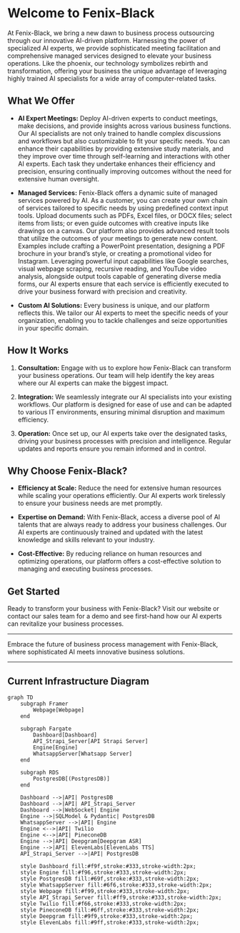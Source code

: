 # Welcome to Fenix-Black

At Fenix-Black, we bring a new dawn to business process outsourcing through our innovative AI-driven platform. Harnessing the power of specialized AI experts, we provide sophisticated meeting facilitation and comprehensive managed services designed to elevate your business operations. Like the phoenix, our technology symbolizes rebirth and transformation, offering your business the unique advantage of leveraging highly trained AI specialists for a wide array of computer-related tasks.

## What We Offer

- **AI Expert Meetings:** Deploy AI-driven experts to conduct meetings, make decisions, and provide insights across various business functions. Our AI specialists are not only trained to handle complex discussions and workflows but also customizable to fit your specific needs. You can enhance their capabilities by providing extensive study materials, and they improve over time through self-learning and interactions with other AI experts. Each task they undertake enhances their efficiency and precision, ensuring continually improving outcomes without the need for extensive human oversight.

- **Managed Services:** Fenix-Black offers a dynamic suite of managed services powered by AI. As a customer, you can create your own chain of services tailored to specific needs by using predefined context input tools. Upload documents such as PDFs, Excel files, or DOCX files; select items from lists; or even guide outcomes with creative inputs like drawings on a canvas. Our platform also provides advanced result tools that utilize the outcomes of your meetings to generate new content. Examples include crafting a PowerPoint presentation, designing a PDF brochure in your brand’s style, or creating a promotional video for Instagram. Leveraging powerful input capabilities like Google searches, visual webpage scraping, recursive reading, and YouTube video analysis, alongside output tools capable of generating diverse media forms, our AI experts ensure that each service is efficiently executed to drive your business forward with precision and creativity.

- **Custom AI Solutions:** Every business is unique, and our platform reflects this. We tailor our AI experts to meet the specific needs of your organization, enabling you to tackle challenges and seize opportunities in your specific domain.

## How It Works

1. **Consultation:** Engage with us to explore how Fenix-Black can transform your business operations. Our team will help identify the key areas where our AI experts can make the biggest impact.

2. **Integration:** We seamlessly integrate our AI specialists into your existing workflows. Our platform is designed for ease of use and can be adapted to various IT environments, ensuring minimal disruption and maximum efficiency.

3. **Operation:** Once set up, our AI experts take over the designated tasks, driving your business processes with precision and intelligence. Regular updates and reports ensure you remain informed and in control.

## Why Choose Fenix-Black?

- **Efficiency at Scale:** Reduce the need for extensive human resources while scaling your operations efficiently. Our AI experts work tirelessly to ensure your business needs are met promptly.

- **Expertise on Demand:** With Fenix-Black, access a diverse pool of AI talents that are always ready to address your business challenges. Our AI experts are continuously trained and updated with the latest knowledge and skills relevant to your industry.

- **Cost-Effective:** By reducing reliance on human resources and optimizing operations, our platform offers a cost-effective solution to managing and executing business processes.

## Get Started

Ready to transform your business with Fenix-Black? Visit our website or contact our sales team for a demo and see first-hand how our AI experts can revitalize your business processes.

---

Embrace the future of business process management with Fenix-Black, where sophisticated AI meets innovative business solutions.

---
## Current Infrastructure Diagram
```mermaid
graph TD
    subgraph Framer
        Webpage[Webpage]
    end

    subgraph Fargate
        Dashboard[Dashboard]
        API_Strapi_Server[API Strapi Server]
        Engine[Engine]
        WhatsappServer[Whatsapp Server]
    end

    subgraph RDS
        PostgresDB[(PostgresDB)]
    end

    Dashboard -->|API| PostgresDB
    Dashboard -->|API| API_Strapi_Server
    Dashboard -->|WebSocket| Engine
    Engine -->|SQLModel & Pydantic| PostgresDB
    WhatsappServer -->|API| Engine
    Engine <-->|API| Twilio
    Engine <-->|API| PineconeDB
    Engine -->|API| Deepgram[Deepgram ASR]
    Engine -->|API| ElevenLabs[ElevenLabs TTS]
    API_Strapi_Server -->|API| PostgresDB

    style Dashboard fill:#f9f,stroke:#333,stroke-width:2px;
    style Engine fill:#f96,stroke:#333,stroke-width:2px;
    style PostgresDB fill:#69f,stroke:#333,stroke-width:2px;
    style WhatsappServer fill:#6f6,stroke:#333,stroke-width:2px;
    style Webpage fill:#f99,stroke:#333,stroke-width:2px;
    style API_Strapi_Server fill:#ff9,stroke:#333,stroke-width:2px;
    style Twilio fill:#f66,stroke:#333,stroke-width:2px;
    style PineconeDB fill:#6ff,stroke:#333,stroke-width:2px;
    style Deepgram fill:#9f9,stroke:#333,stroke-width:2px;
    style ElevenLabs fill:#9ff,stroke:#333,stroke-width:2px;
```
